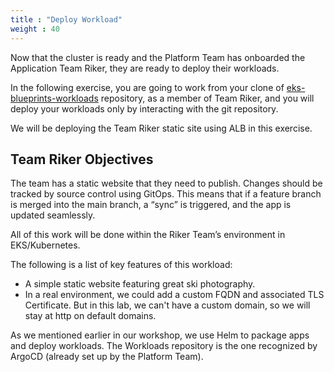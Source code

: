 ```yaml
---
title : "Deploy Workload"
weight : 40
---
```

Now that the cluster is ready and the Platform Team has onboarded the Application Team Riker, they are ready to deploy their workloads.  

In the following exercise, you are going to work from your clone of [eks-blueprints-workloads](https://github.com/aws-samples/eks-blueprints-workloads.git) repository, as a member of Team Riker, and you will deploy your workloads only by interacting with the git repository.

We will be deploying the Team Riker static site using ALB in this exercise.

## Team Riker Objectives

The team has a static website that they need to publish. Changes should be tracked by source control using GitOps. This means that if a feature branch is merged into the main branch, a “sync” is triggered, and the app is updated seamlessly.

All of this work will be done within the Riker Team’s environment in EKS/Kubernetes.

The following is a list of key features of this workload:

* A simple static website featuring great ski photography.
* In a real environment, we could add a custom FQDN and associated TLS Certificate. But in this lab, we can't have a custom domain, so we will stay at http on default domains.

As we mentioned earlier in our workshop, we use Helm to package apps and deploy workloads. The Workloads repository is the one recognized by ArgoCD (already set up by the Platform Team).